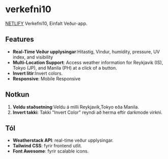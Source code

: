 # verkefni10
[NETLIFY](https://gyat.netlify.app/)
Verkefni10, Einfalt Veður-app.

## Features

- **Real-Time Veður upplysingar**:Hitastig, Vindur, humidity, pressure, UV index, and visibility 
- **Multi-Location Support**: Access weather information for Reykjavik (IS), Tokyo (JP), and Manila (PH) at a click of a button.
- **Invert litir**:Invert colors.
- **Responsive**: Mobile Responsive

## Notkun

1. **Veldu staðsetning**:Veldu á milli Reykjavik,Tokyo eða Manila.
2. **Invert takki**: Takki "Invert Color" reyndi að herma eftir darkmode virkni.

## Tól

- **Weatherstack API**: real-time veður upplysingar.
- **Tailwind CSS**: fyrir frontend utlit.
- **Font Awesome**: fyrir scalable icons.

